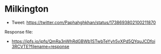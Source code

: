 # Milkington

* Tweet: https://twitter.com/Paphahghkhan/status/1738693802100211870

Response file:

* https://ipfs.io/ipfs/QmRa3nWhRdGBWb1STwbTeYyh5vXPd5QYquJCDfoi3RCVTE?filename=response
